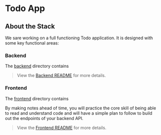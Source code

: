 # Todo App
## About the Stack

We sare working on a full functioning Todo application. It is designed with some key functional areas:

### Backend

The [backend](./backend/README.md) directory contains 


> View the [Backend README](./backend/README.md) for more details.

### Frontend

The [frontend](./frontend/README.md) directory contains


By making notes ahead of time, you will practice the core skill of being able to read and understand code and will have a simple plan to follow to build out the endpoints of your backend API.

> View the [Frontend README](./frontend/README.md) for more details.
